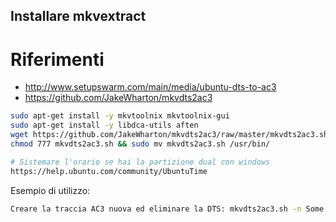 Installare mkvextract
---

# Riferimenti

- http://www.setupswarm.com/main/media/ubuntu-dts-to-ac3
- https://github.com/JakeWharton/mkvdts2ac3


``` sh
sudo apt-get install -y mkvtoolnix mkvtoolnix-gui
sudo apt-get install -y libdca-utils aften
wget https://github.com/JakeWharton/mkvdts2ac3/raw/master/mkvdts2ac3.sh
chmod 777 mkvdts2ac3.sh && sudo mv mkvdts2ac3.sh /usr/bin/

# Sistemare l'orario se hai la partizione dual con windows
https://help.ubuntu.com/community/UbuntuTime
```

Esempio di utilizzo:

``` sh
Creare la traccia AC3 nuova ed eliminare la DTS: mkvdts2ac3.sh -n Some.Random.Movie.mkv
```
